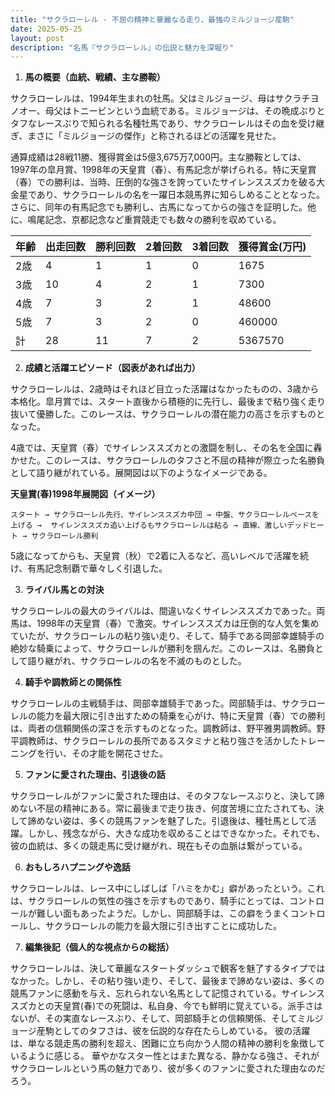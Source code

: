 ```yaml
---
title: "サクラローレル - 不屈の精神と華麗なる走り、最強のミルジョージ産駒"
date: 2025-05-25
layout: post
description: "名馬『サクラローレル』の伝説と魅力を深堀り"
---
```


1. **馬の概要（血統、戦績、主な勝鞍）**

サクラローレルは、1994年生まれの牡馬。父はミルジョージ、母はサクラチヨノオー、母父はトニービンという血統である。ミルジョージは、その晩成ぶりとタフなレースぶりで知られる名種牡馬であり、サクラローレルはその血を受け継ぎ、まさに「ミルジョージの傑作」と称されるほどの活躍を見せた。

通算成績は28戦11勝、獲得賞金は5億3,675万7,000円。主な勝鞍としては、1997年の皐月賞、1998年の天皇賞（春）、有馬記念が挙げられる。特に天皇賞（春）での勝利は、当時、圧倒的な強さを誇っていたサイレンススズカを破る大金星であり、サクラローレルの名を一躍日本競馬界に知らしめることとなった。さらに、同年の有馬記念でも勝利し、古馬になってからの強さを証明した。他に、鳴尾記念、京都記念など重賞競走でも数々の勝利を収めている。

| 年齢 | 出走回数 | 勝利回数 | 2着回数 | 3着回数 | 獲得賞金(万円) |
|---|---|---|---|---|---|
| 2歳 | 4 | 1 | 1 | 0 | 1675 |
| 3歳 | 10 | 4 | 2 | 1 | 7300 |
| 4歳 | 7 | 3 | 2 | 1 | 48600 |
| 5歳 | 7 | 3 | 2 | 0 | 460000 |
| 計 | 28 | 11 | 7 | 2 | 5367570 |


2. **成績と活躍エピソード（図表があれば出力）**

サクラローレルは、2歳時はそれほど目立った活躍はなかったものの、3歳から本格化。皐月賞では、スタート直後から積極的に先行し、最後まで粘り強く走り抜いて優勝した。このレースは、サクラローレルの潜在能力の高さを示すものとなった。

4歳では、天皇賞（春）でサイレンススズカとの激闘を制し、その名を全国に轟かせた。このレースは、サクラローレルのタフさと不屈の精神が際立った名勝負として語り継がれている。展開図は以下のようなイメージである。

**天皇賞(春)1998年展開図（イメージ）**

```
スタート → サクラローレル先行、サイレンススズカ中団 → 中盤、サクラローレルペースを上げる →  サイレンススズカ追い上げるもサクラローレルは粘る → 直線、激しいデッドヒート → サクラローレル勝利
```

5歳になってからも、天皇賞（秋）で2着に入るなど、高いレベルで活躍を続け、有馬記念制覇で華々しく引退した。


3. **ライバル馬との対決**

サクラローレルの最大のライバルは、間違いなくサイレンススズカであった。両馬は、1998年の天皇賞（春）で激突。サイレンススズカは圧倒的な人気を集めていたが、サクラローレルの粘り強い走り、そして、騎手である岡部幸雄騎手の絶妙な騎乗によって、サクラローレルが勝利を掴んだ。このレースは、名勝負として語り継がれ、サクラローレルの名を不滅のものとした。


4. **騎手や調教師との関係性**

サクラローレルの主戦騎手は、岡部幸雄騎手であった。岡部騎手は、サクラローレルの能力を最大限に引き出すための騎乗を心がけ、特に天皇賞（春）での勝利は、両者の信頼関係の深さを示すものとなった。調教師は、野平雅男調教師。野平調教師は、サクラローレルの長所であるスタミナと粘り強さを活かしたトレーニングを行い、その才能を開花させた。


5. **ファンに愛された理由、引退後の話**

サクラローレルがファンに愛された理由は、そのタフなレースぶりと、決して諦めない不屈の精神にある。常に最後まで走り抜き、何度苦境に立たされても、決して諦めない姿は、多くの競馬ファンを魅了した。引退後は、種牡馬として活躍。しかし、残念ながら、大きな成功を収めることはできなかった。それでも、彼の血統は、多くの競走馬に受け継がれ、現在もその血脈は繋がっている。


6. **おもしろハプニングや逸話**

サクラローレルは、レース中にしばしば「ハミをかむ」癖があったという。これは、サクラローレルの気性の強さを示すものであり、騎手にとっては、コントロールが難しい面もあったようだ。しかし、岡部騎手は、この癖をうまくコントロールし、サクラローレルの能力を最大限に引き出すことに成功した。


7. **編集後記（個人的な視点からの総括）**

サクラローレルは、決して華麗なスタートダッシュで観客を魅了するタイプではなかった。しかし、その粘り強い走り、そして、最後まで諦めない姿は、多くの競馬ファンに感動を与え、忘れられない名馬として記憶されている。サイレンススズカとの天皇賞(春)での死闘は、私自身、今でも鮮明に覚えている。派手さはないが、その実直なレースぶり、そして、岡部騎手との信頼関係、そしてミルジョージ産駒としてのタフさは、彼を伝説的な存在たらしめている。  彼の活躍は、単なる競走馬の勝利を超え、困難に立ち向かう人間の精神の勝利を象徴しているように感じる。  華やかなスター性とはまた異なる、静かなる強さ、それがサクラローレルという馬の魅力であり、彼が多くのファンに愛された理由なのだろう。
